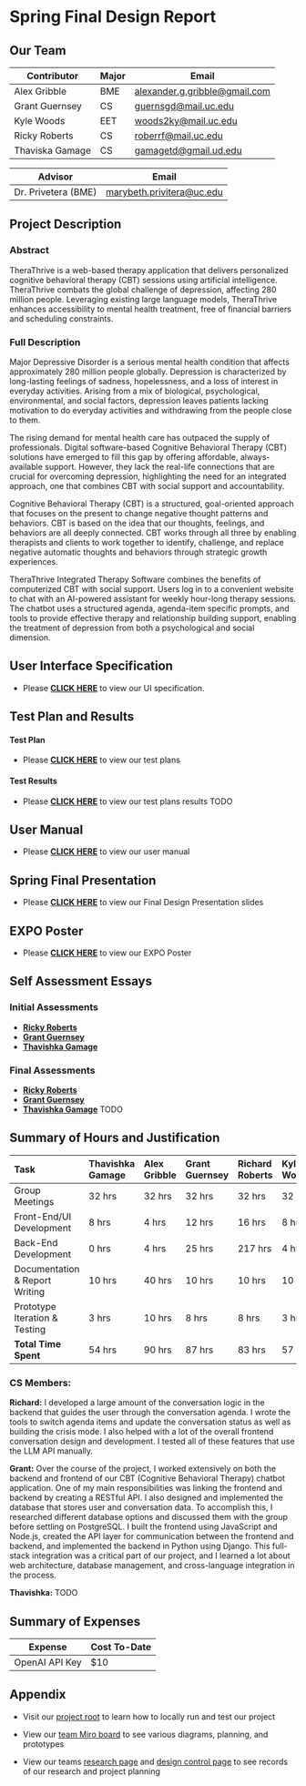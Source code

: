 # Spring Final Design Report

## Our Team

| Contributor | Major | Email |
| -------- | ------- | --------- |
| Alex Gribble | BME | alexander.g.gribble@gmail.com |
| Grant Guernsey | CS | guernsgd@mail.uc.edu |
| Kyle Woods | EET | woods2ky@mail.uc.edu |
| Ricky Roberts | CS | roberrf@mail.uc.edu |
| Thaviska Gamage | CS | gamagetd@gmail.ud.edu |

| Advisor   | Email |
| -------- | ------- |
| Dr. Privetera (BME) | marybeth.privitera@uc.edu |

## Project Description

### Abstract

TheraThrive is a web-based therapy application that delivers personalized cognitive behavioral therapy (CBT) sessions using artificial intelligence. TheraThrive combats the global challenge of depression, affecting 280 million people. Leveraging existing large language models, TheraThrive enhances accessibility to mental health treatment, free of financial barriers and scheduling constraints. 

### Full Description

Major Depressive Disorder is a serious mental health condition that affects approximately 280 million people globally. Depression is characterized by long-lasting feelings of sadness, hopelessness, and a loss of interest in everyday activities. Arising from a mix of biological, psychological, environmental, and social factors, depression leaves patients lacking motivation to do everyday activities and withdrawing from the people close to them.

The rising demand for mental health care has outpaced the supply of professionals. Digital software-based Cognitive Behavioral Therapy (CBT) solutions have emerged to fill this gap by offering affordable, always-available support. However, they lack the real-life connections that are crucial for overcoming depression, highlighting the need for an integrated approach, one that combines CBT with social support and accountability.

Cognitive Behavioral Therapy (CBT) is a structured, goal-oriented approach that focuses on the present to change negative thought patterns and behaviors. CBT is based on the idea that our thoughts, feelings, and behaviors are all deeply connected. CBT works through all three by enabling therapists and clients to work together to identify, challenge, and replace negative automatic thoughts and behaviors through strategic growth experiences.

TheraThrive Integrated Therapy Software combines the benefits of computerized CBT with social support. Users log in to a convenient website to chat with an AI-powered assistant for weekly hour-long therapy sessions. The chatbot uses a structured agenda, agenda-item specific prompts, and tools to provide effective therapy and relationship building support, enabling the treatment of depression from both a psychological and social dimension.

## User Interface Specification

- Please **[CLICK HERE](./Capstone%20Assignments/user-interface-specification.md)** to view our UI specification. 

## Test Plan and Results

#### Test Plan

- Please **[CLICK HERE](./Capstone%20Assignments/test-plan.pdf)** to view our test plans

#### Test Results
- Please **[CLICK HERE](./Capstone%20Assignments/test-plan-results.md)** to view our test plans results
TODO 

## User Manual

- Please **[CLICK HERE](./Capstone%20Assignments/user-manual.md)** to view our user manual

## Spring Final Presentation

- Please **[CLICK HERE](https://docs.google.com/presentation/d/1HjfVYjM1ogYfbkcPY43tCqF2tHPOz2h1h0XgWIBjppI/edit?slide=id.g331285a0348_0_0#slide=id.g331285a0348_0_0)** to view our Final Design Presentation slides

## EXPO Poster

- Please **[CLICK HERE](./expo-poster.pdf)** to view our EXPO Poster

## Self Assessment Essays

### Initial Assessments
- **[Ricky Roberts](https://github.com/thavishkagamage/Integrated-Therapy-Software/blob/main/Capstone%20Assignments/Individual_Capstone_Assessment_Richard_Roberts.pdf)**
- **[Grant Guernsey](https://github.com/thavishkagamage/Integrated-Therapy-Software/blob/main/Capstone%20Assignments/Individual%20Capstone%20Assessment%20Grant%20Guernsey.docx)**
- **[Thavishka Gamage](https://github.com/thavishkagamage/Integrated-Therapy-Software/blob/main/Capstone%20Assignments/Thavishka%20Gamage%20Resume.md)**

### Final Assessments
- **[Ricky Roberts](https://github.com/thavishkagamage/Integrated-Therapy-Software/blob/main/Capstone%20Assignments/roberrf-final-self-assessment.pdf)**
- **[Grant Guernsey](https://github.com/thavishkagamage/Integrated-Therapy-Software/blob/main/Capstone%20Assignments/grant-reflection.docx)**
- **[Thavishka Gamage]()** TODO

## Summary of Hours and Justification

| Task                           | Thavishka Gamage   | Alex Gribble   | Grant Guernsey   | Richard Roberts   | Kyle Woods     |
|:-------------------------------|:-------------------|:---------------|:-----------------|:------------------|:---------------|
| Group Meetings                 | 32 hrs             | 32 hrs         | 32 hrs           | 32 hrs            | 32 hrs         |
| Front-End/UI Development       | 8 hrs              | 4 hrs          | 12 hrs           | 16 hrs            | 8 hrs          |
| Back-End Development           | 0 hrs              | 4 hrs          | 25 hrs           | 217 hrs            | 4 hrs          |
| Documentation & Report Writing | 10 hrs             | 40 hrs         | 10 hrs           | 10 hrs            | 10 hrs         |
| Prototype Iteration & Testing  | 3 hrs              | 10 hrs         | 8 hrs            | 8 hrs             | 3 hrs          |
| **Total Time Spent**           | 54 hrs             | 90 hrs         | 87 hrs           | 83 hrs            | 57 hrs         |

### CS Members: 

**Richard:** I developed a large amount of the conversation logic in the backend that guides the user through the conversation agenda. I wrote the tools to switch agenda items and update the conversation status as well as building the crisis mode. I also helped with a lot of the overall frontend conversation design and development. I tested all of these features that use the LLM API manually. 

**Grant:** Over the course of the project, I worked extensively on both the backend and frontend of our CBT (Cognitive Behavioral Therapy) chatbot application. One of my main responsibilities was linking the frontend and backend by creating a RESTful API. I also designed and implemented the database that stores user and conversation data. To accomplish this, I researched different database options and discussed them with the group before settling on PostgreSQL. I built the frontend using JavaScript and Node.js, created the API layer for communication between the frontend and backend, and implemented the backend in Python using Django. This full-stack integration was a critical part of our project, and I learned a lot about web architecture, database management, and cross-language integration in the process.

**Thavishka:** TODO

## Summary of Expenses

| Expense   | Cost To-Date |
| -------- | ------- |
| OpenAI API Key | $10 |

## Appendix

- Visit our [project root](https://github.com/thavishkagamage/Integrated-Therapy-Software/tree/main/cbt_chatbot) to learn how to locally run and test our project

- View our [team Miro board](https://miro.com/app/board/uXjVKmxq8sQ=/?share_link_id=588768285443) to see various diagrams, planning, and prototypes

- View our teams [research page](https://coda.io/d/Integrated-Therapy-Software_doCHR_wuxkm/Research_sueSyJwZ#_luqySmtn) and [design control page](https://coda.io/d/Integrated-Therapy-Software_doCHR_wuxkm/Design-Control_suoPdlCN#_luu7By7U) to see records of our research and project planning

